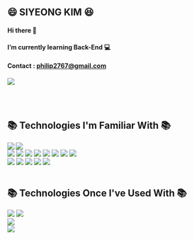 <!--
**Ksiyeong/Ksiyeong** is a ✨ _special_ ✨ repository because its `README.md` (this file) appears on your GitHub profile.

Here are some ideas to get you started:

- 🔭 I’m currently working on ...
- 🌱 I’m currently learning ...
- 👯 I’m looking to collaborate on ...
- 🤔 I’m looking for help with ...
- 💬 Ask me about ...
- 📫 How to reach me: ...
- 😄 Pronouns: ...
- ⚡ Fun fact: ...
-->

## 😄 SIYEONG KIM 😆


#### Hi there 👋

#### I’m currently learning Back-End 💻

#### Contact : philip2767@gmail.com

  <a href="https://e-room.tistory.com/"><img src="https://github-readme-tistory-card.vercel.app/api?name=e-room&theme=default"/></a>

<br>
<br>

## 📚 Technologies I'm Familiar With 📚

<img align="left" src="https://github-readme-stats.vercel.app/api/top-langs/?username=Ksiyeong&theme=buefy&layout=compact&langs_count=10"/>

<div> <!--5줄 유지하도록 해야함-->
  <img src="https://img.shields.io/badge/Java-007396?style=for-the-badge&logo=java&logoColor=white">
  <br>

  <img src="https://img.shields.io/badge/Spring-6DB33F?style=for-the-badge&logo=Spring&logoColor=white"> 
  <img src="https://img.shields.io/badge/Spring Boot-6DB33F?style=for-the-badge&logo=Spring Boot&logoColor=white"> 
  <img src="https://img.shields.io/badge/Spring Security-6DB33F?style=for-the-badge&logo=Spring Security&logoColor=white">
  <img src="https://img.shields.io/badge/Spring Data Jpa-6DB33F?style=for-the-badge">

  <img src="https://img.shields.io/badge/Query%20Dsl-59666C?style=for-the-badge&logo=&logoColor=white">
  <img src="https://img.shields.io/badge/JSON%20Web%20Tokens-000000?style=for-the-badge&logo=JSON%20Web%20Tokens&logoColor=white">
  <img src="https://img.shields.io/badge/OAuth2.0-000000?style=for-the-badge&logo=OAuth2.0&logoColor=white">
  <img src="https://img.shields.io/badge/junit5-25A162?style=for-the-badge&logo=junit5&logoColor=white">
  <br>

  <img src="https://img.shields.io/badge/MySQL-4479A1?style=for-the-badge&logo=mysql&logoColor=white">
  <img src="https://img.shields.io/badge/mariadb-003545?style=for-the-badge&logo=mariadb&logoColor=white">


  <img src="https://img.shields.io/badge/Amazon%20S3-569A31?style=for-the-badge&logo=Amazon%20S3&logoColor=white">
  <img src="https://img.shields.io/badge/Amazon%20RDS-527FFF?style=for-the-badge&logo=Amazon%20RDS&logoColor=white">
  <img src="https://img.shields.io/badge/amazon%20ec2-FF9900?style=for-the-badge&logo=amazonec2&logoColor=white">
  <br>
</div>
<br>

## 📚 Technologies Once I've Used With 📚

<div>
  <img src="https://img.shields.io/badge/Python-3776AB?style=for-the-badge&logo=python&logoColor=white">
  <img src="https://img.shields.io/badge/javascript-F7DF1E?style=for-the-badge&logo=javascript&logoColor=white">
  <br>

  <img src="https://img.shields.io/badge/django-092E20?style=for-the-badge&logo=django&logoColor=white">
  <br>

  <img src="https://img.shields.io/badge/mongodb-47A248?style=for-the-badge&logo=mongodb&logoColor=white">
</div>
